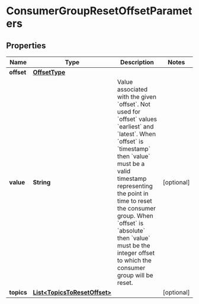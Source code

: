 

# ConsumerGroupResetOffsetParameters


## Properties

Name | Type | Description | Notes
------------ | ------------- | ------------- | -------------
**offset** | [**OffsetType**](OffsetType.md) |  | 
**value** | **String** | Value associated with the given &#x60;offset&#x60;. Not used for &#x60;offset&#x60; values &#x60;earliest&#x60; and &#x60;latest&#x60;. When &#x60;offset&#x60; is &#x60;timestamp&#x60; then &#x60;value&#x60; must be a valid timestamp representing the point in time to reset the consumer group. When &#x60;offset&#x60; is &#x60;absolute&#x60; then &#x60;value&#x60; must be the integer offset to which the consumer group will be reset. |  [optional]
**topics** | [**List&lt;TopicsToResetOffset&gt;**](TopicsToResetOffset.md) |  |  [optional]



